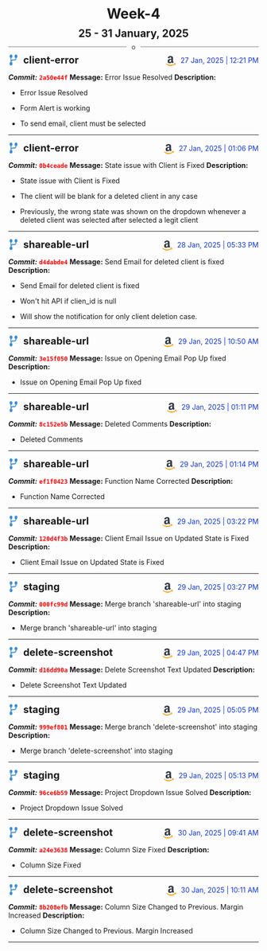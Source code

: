 <h1 style="text-align:center; margin-bottom:10px">Week-4</h1>
<h2 style="text-align:center; margin:0px">25 - 31 January, 2025</h2>
<div style="display: flex; align-items: center; justify-content: center;">
  <hr style="flex: 1; background-color: gray;" />
  <span style="padding: 0 10px;font-weight:bold; color:gray">o</span>
  <hr style="flex: 1; background-color: gray;" />
</div>

<div style="display: flex; justify-content: space-between; align-items:end;">
  <div style="display:flex">
      <img src="../assets/branch.svg" alt="GitHub Logo"  style="width:20px; margin:0 10px 0 0">
      <h3 style="margin: 0; padding:0; font-weight: bold; font-size:20px;">client-error</h3>
  </div>
  <div style="display:flex">
  <img src="../assets/amazon.svg" alt="Amazon Logo" style="width:20px">
    <span style="color:rgb(16, 54, 226); text-align: right; margin:0 0 0 10px; padding:0px;">27 Jan, 2025 | 12:21 PM</span>
  </div>
</div>

**_Commit:_** <code style="color: red; font-weight: bold;">2a50e44f</code>
**Message:** Error Issue Resolved
**Description:**
- Error Issue Resolved

-  Form Alert is working
-  To send email, client must be selected
---
<div style="display: flex; justify-content: space-between; align-items:end;">
  <div style="display:flex">
      <img src="../assets/branch.svg" alt="GitHub Logo"  style="width:20px; margin:0 10px 0 0">
      <h3 style="margin: 0; padding:0; font-weight: bold; font-size:20px;">client-error</h3>
  </div>
  <div style="display:flex">
  <img src="../assets/amazon.svg" alt="Amazon Logo" style="width:20px">
    <span style="color:rgb(16, 54, 226); text-align: right; margin:0 0 0 10px; padding:0px;">27 Jan, 2025 | 01:06 PM</span>
  </div>
</div>

**_Commit:_** <code style="color: red; font-weight: bold;">0b4ceade</code>
**Message:** State issue with Client is Fixed
**Description:**
- State issue with Client is Fixed

- The client will be blank for a deleted client in any case
- Previously, the wrong state was shown on the dropdown whenever a deleted client was selected after selected a legit client
---
<div style="display: flex; justify-content: space-between; align-items:end;">
  <div style="display:flex">
      <img src="../assets/branch.svg" alt="GitHub Logo"  style="width:20px; margin:0 10px 0 0">
      <h3 style="margin: 0; padding:0; font-weight: bold; font-size:20px;">shareable-url</h3>
  </div>
  <div style="display:flex">
  <img src="../assets/amazon.svg" alt="Amazon Logo" style="width:20px">
    <span style="color:rgb(16, 54, 226); text-align: right; margin:0 0 0 10px; padding:0px;">28 Jan, 2025 | 05:33 PM</span>
  </div>
</div>

**_Commit:_** <code style="color: red; font-weight: bold;">d4dabde4</code>
**Message:** Send Email for deleted client is fixed
**Description:**
- Send Email for deleted client is fixed

- Won't hit API if clien_id is null
- Will show the notification for only client deletion case.
---
<div style="display: flex; justify-content: space-between; align-items:end;">
  <div style="display:flex">
      <img src="../assets/branch.svg" alt="GitHub Logo"  style="width:20px; margin:0 10px 0 0">
      <h3 style="margin: 0; padding:0; font-weight: bold; font-size:20px;">shareable-url</h3>
  </div>
  <div style="display:flex">
  <img src="../assets/amazon.svg" alt="Amazon Logo" style="width:20px">
    <span style="color:rgb(16, 54, 226); text-align: right; margin:0 0 0 10px; padding:0px;">29 Jan, 2025 | 10:50 AM</span>
  </div>
</div>

**_Commit:_** <code style="color: red; font-weight: bold;">3e15f050</code>
**Message:** Issue on Opening Email Pop Up fixed
**Description:**
- Issue on Opening Email Pop Up fixed
---
<div style="display: flex; justify-content: space-between; align-items:end;">
  <div style="display:flex">
      <img src="../assets/branch.svg" alt="GitHub Logo"  style="width:20px; margin:0 10px 0 0">
      <h3 style="margin: 0; padding:0; font-weight: bold; font-size:20px;">shareable-url</h3>
  </div>
  <div style="display:flex">
  <img src="../assets/amazon.svg" alt="Amazon Logo" style="width:20px">
    <span style="color:rgb(16, 54, 226); text-align: right; margin:0 0 0 10px; padding:0px;">29 Jan, 2025 | 01:11 PM</span>
  </div>
</div>

**_Commit:_** <code style="color: red; font-weight: bold;">8c152e5b</code>
**Message:** Deleted Comments
**Description:**
- Deleted Comments
---
<div style="display: flex; justify-content: space-between; align-items:end;">
  <div style="display:flex">
      <img src="../assets/branch.svg" alt="GitHub Logo"  style="width:20px; margin:0 10px 0 0">
      <h3 style="margin: 0; padding:0; font-weight: bold; font-size:20px;">shareable-url</h3>
  </div>
  <div style="display:flex">
  <img src="../assets/amazon.svg" alt="Amazon Logo" style="width:20px">
    <span style="color:rgb(16, 54, 226); text-align: right; margin:0 0 0 10px; padding:0px;">29 Jan, 2025 | 01:14 PM</span>
  </div>
</div>

**_Commit:_** <code style="color: red; font-weight: bold;">ef1f0423</code>
**Message:** Function Name Corrected
**Description:**
- Function Name Corrected
---
<div style="display: flex; justify-content: space-between; align-items:end;">
  <div style="display:flex">
      <img src="../assets/branch.svg" alt="GitHub Logo"  style="width:20px; margin:0 10px 0 0">
      <h3 style="margin: 0; padding:0; font-weight: bold; font-size:20px;">shareable-url</h3>
  </div>
  <div style="display:flex">
  <img src="../assets/amazon.svg" alt="Amazon Logo" style="width:20px">
    <span style="color:rgb(16, 54, 226); text-align: right; margin:0 0 0 10px; padding:0px;">29 Jan, 2025 | 03:22 PM</span>
  </div>
</div>

**_Commit:_** <code style="color: red; font-weight: bold;">120d4f3b</code>
**Message:** Client Email Issue on Updated State is Fixed
**Description:**
- Client Email Issue on Updated State is Fixed
---
<div style="display: flex; justify-content: space-between; align-items:end;">
  <div style="display:flex">
      <img src="../assets/branch.svg" alt="GitHub Logo"  style="width:20px; margin:0 10px 0 0">
      <h3 style="margin: 0; padding:0; font-weight: bold; font-size:20px;">staging</h3>
  </div>
  <div style="display:flex">
  <img src="../assets/amazon.svg" alt="Amazon Logo" style="width:20px">
    <span style="color:rgb(16, 54, 226); text-align: right; margin:0 0 0 10px; padding:0px;">29 Jan, 2025 | 03:27 PM</span>
  </div>
</div>

**_Commit:_** <code style="color: red; font-weight: bold;">000fc99d</code>
**Message:** Merge branch 'shareable-url' into staging
**Description:**
- Merge branch 'shareable-url' into staging
---
<div style="display: flex; justify-content: space-between; align-items:end;">
  <div style="display:flex">
      <img src="../assets/branch.svg" alt="GitHub Logo"  style="width:20px; margin:0 10px 0 0">
      <h3 style="margin: 0; padding:0; font-weight: bold; font-size:20px;">delete-screenshot</h3>
  </div>
  <div style="display:flex">
  <img src="../assets/amazon.svg" alt="Amazon Logo" style="width:20px">
    <span style="color:rgb(16, 54, 226); text-align: right; margin:0 0 0 10px; padding:0px;">29 Jan, 2025 | 04:47 PM</span>
  </div>
</div>

**_Commit:_** <code style="color: red; font-weight: bold;">d16dd90a</code>
**Message:** Delete Screenshot Text Updated
**Description:**
- Delete Screenshot Text Updated
---
<div style="display: flex; justify-content: space-between; align-items:end;">
  <div style="display:flex">
      <img src="../assets/branch.svg" alt="GitHub Logo"  style="width:20px; margin:0 10px 0 0">
      <h3 style="margin: 0; padding:0; font-weight: bold; font-size:20px;">staging</h3>
  </div>
  <div style="display:flex">
  <img src="../assets/amazon.svg" alt="Amazon Logo" style="width:20px">
    <span style="color:rgb(16, 54, 226); text-align: right; margin:0 0 0 10px; padding:0px;">29 Jan, 2025 | 05:05 PM</span>
  </div>
</div>

**_Commit:_** <code style="color: red; font-weight: bold;">999ef801</code>
**Message:** Merge branch 'delete-screenshot' into staging
**Description:**
- Merge branch 'delete-screenshot' into staging
---
<div style="display: flex; justify-content: space-between; align-items:end;">
  <div style="display:flex">
      <img src="../assets/branch.svg" alt="GitHub Logo"  style="width:20px; margin:0 10px 0 0">
      <h3 style="margin: 0; padding:0; font-weight: bold; font-size:20px;">staging</h3>
  </div>
  <div style="display:flex">
  <img src="../assets/amazon.svg" alt="Amazon Logo" style="width:20px">
    <span style="color:rgb(16, 54, 226); text-align: right; margin:0 0 0 10px; padding:0px;">29 Jan, 2025 | 05:13 PM</span>
  </div>
</div>

**_Commit:_** <code style="color: red; font-weight: bold;">96ce6b59</code>
**Message:** Project Dropdown Issue Solved
**Description:**
- Project Dropdown Issue Solved
---
<div style="display: flex; justify-content: space-between; align-items:end;">
  <div style="display:flex">
      <img src="../assets/branch.svg" alt="GitHub Logo"  style="width:20px; margin:0 10px 0 0">
      <h3 style="margin: 0; padding:0; font-weight: bold; font-size:20px;">delete-screenshot</h3>
  </div>
  <div style="display:flex">
  <img src="../assets/amazon.svg" alt="Amazon Logo" style="width:20px">
    <span style="color:rgb(16, 54, 226); text-align: right; margin:0 0 0 10px; padding:0px;">30 Jan, 2025 | 09:41 AM</span>
  </div>
</div>

**_Commit:_** <code style="color: red; font-weight: bold;">a24e3638</code>
**Message:** Column Size Fixed
**Description:**
- Column Size Fixed
---
<div style="display: flex; justify-content: space-between; align-items:end;">
  <div style="display:flex">
      <img src="../assets/branch.svg" alt="GitHub Logo"  style="width:20px; margin:0 10px 0 0">
      <h3 style="margin: 0; padding:0; font-weight: bold; font-size:20px;">delete-screenshot</h3>
  </div>
  <div style="display:flex">
  <img src="../assets/amazon.svg" alt="Amazon Logo" style="width:20px">
    <span style="color:rgb(16, 54, 226); text-align: right; margin:0 0 0 10px; padding:0px;">30 Jan, 2025 | 10:11 AM</span>
  </div>
</div>

**_Commit:_** <code style="color: red; font-weight: bold;">8b208efb</code>
**Message:** Column Size Changed to Previous. Margin Increased
**Description:**
- Column Size Changed to Previous. Margin Increased
---
